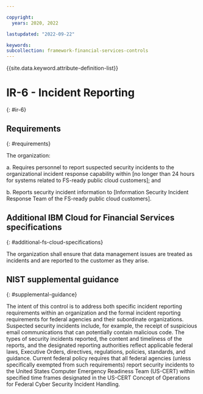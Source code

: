 ```yaml
---

copyright:
  years: 2020, 2022

lastupdated: "2022-09-22"

keywords: 
subcollection: framework-financial-services-controls
---
```


{{site.data.keyword.attribute-definition-list}}

# IR-6 - Incident Reporting
{: #ir-6}

## Requirements
{: #requirements}

The organization:

a. Requires personnel to report suspected security incidents to the organizational incident response capability within [no longer than 24 hours for systems related to FS-ready public cloud customers]; and

b. Reports security incident information to [Information Security Incident Response Team of the FS-ready public cloud customers].

## Additional IBM Cloud for Financial Services specifications
{: #additional-fs-cloud-specifications}

The organization shall ensure that data management issues are treated as incidents and are reported to the customer as they arise.

## NIST supplemental guidance
{: #supplemental-guidance}

The intent of this control is to address both specific incident reporting requirements within an organization and the formal incident reporting requirements for federal agencies and their subordinate organizations. Suspected security incidents include, for example, the receipt of suspicious email communications that can potentially contain malicious code. The types of security incidents reported, the content and timeliness of the reports, and the designated reporting authorities reflect applicable federal laws, Executive Orders, directives, regulations, policies, standards, and guidance. Current federal policy requires that all federal agencies (unless specifically exempted from such requirements) report security incidents to the United States Computer Emergency Readiness Team (US-CERT) within specified time frames designated in the US-CERT Concept of Operations for Federal Cyber Security Incident Handling.

